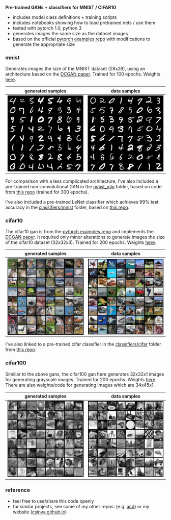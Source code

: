 **Pre-trained GANs + classifiers for MNIST / CIFAR10**

- includes model class definitions + training scripts
- includes notebooks showing how to load pretrained nets / use them
- tested with pytorch 1.0, python 3
- generates images the same size as the dataset images
- based on the official [pytorch examples repo](https://github.com/pytorch/examples/tree/master/dcgan) with modifications to generate the appropriate size

### mnist

Generates images the size of the MNIST dataset (28x28), using an architecture based on the [DCGAN paper](http://arxiv.org/abs/1511.06434). Trained for 100 epochs. Weights [here](https://github.com/csinva/pytorch_gan_pretrained/tree/master/mnist_dcgan/weights).

| generated samples                                            | data samples                                         |
| ------------------------------------------------------------ | ---------------------------------------------------- |
| ![fake_images-300](mnist_dcgan/samples/fake_samples_epoch_099.png) | ![real_images](mnist_dcgan/samples/real_samples.png) |

For comparison with a less complicated architecture, I've also included a pre-trained non-convolutional GAN  in the [mnist_mlp](mnist_mlp) folder, based on code from [this repo](https://github.com/BeierZhu/GAN-MNIST-Pytorch/blob/master/main.py) (trained for 300 epochs).

I've also included a pre-trained LeNet classifier which achieves 99% test accuracy in the [classifiers/mnist](classifers/mnist) folder, based on [this repo](https://github.com/activatedgeek/LeNet-5).

### cifar10

The cifar10 gan is from the [pytorch examples repo](https://github.com/pytorch/examples/tree/master/dcgan) and implements the [DCGAN paper](http://arxiv.org/abs/1511.06434). It required only minor alterations to generate images the size of the cifar10 dataset (32x32x3). Trained for 200 epochs. Weights [here](https://github.com/csinva/pytorch_gan_pretrained/tree/master/cifar10_dcgan/weights).

| generated samples                                            | data samples                                           |
| ------------------------------------------------------------ | ------------------------------------------------------ |
| ![fake_images-300](cifar10_dcgan/samples/fake_samples_epoch_199.png) | ![real_images](cifar10_dcgan/samples/real_samples.png) |

I've also linked to a pre-trained cifar classifier in the [classifiers/cifar](classifers/cifar) folder from [this repo](https://github.com/aaron-xichen/pytorch-playground/tree/master/cifar).



### cifar100

Similiar to the above gans, the cifar100 gan here generates 32x32x1 images for generating grayscale images. Trained for 200 epochs. Weights [here](https://github.com/csinva/pytorch_gan_pretrained/tree/master/cifar100_dcgan_grayscale/weights). There are also weights/code for generating images which are 34x45x1.

| generated samples                                            | data samples                                           |
| ------------------------------------------------------------ | ------------------------------------------------------ |
| ![fake_images-300](cifar100_dcgan_grayscale/samples/fake_samples_epoch_299.png) | ![real_images](cifar100_dcgan_grayscale/samples/real_samples.png) |

### reference

- feel free to use/share this code openly
- for similar projects, see some of my other repos: (e.g. [acd](https://github.com/csinva/acd)) or my website ([csinva.github.io](https://csinva.github.io/))
